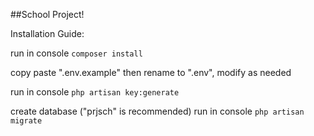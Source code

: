##School Project!







Installation Guide:

run in console `composer install`

copy paste ".env.example" then rename to ".env", modify as needed

run in console `php artisan key:generate`

create database ("prjsch" is recommended)
run in console `php artisan migrate`